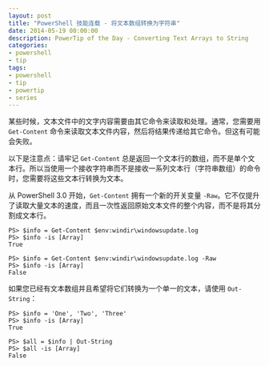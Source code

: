 ```yaml
---
layout: post
title: "PowerShell 技能连载 - 将文本数组转换为字符串"
date: 2014-05-19 00:00:00
description: PowerTip of the Day - Converting Text Arrays to String
categories:
- powershell
- tip
tags:
- powershell
- tip
- powertip
- series
---
```

某些时候，文本文件中的文字内容需要由其它命令来读取和处理。通常，您需要用 `Get-Content` 命令来读取文本文件内容，然后将结果传递给其它命令。但这有可能会失败。

以下是注意点：请牢记 `Get-Content` 总是返回一个文本行的数组，而不是单个文本行。所以当使用一个接收字符串而不是接收一系列文本行（字符串数组）的命令时，您需要将这些文本行转换为文本。 

从 PowerShell 3.0 开始，`Get-Content` 拥有一个新的开关变量 `-Raw`。它不仅提升了读取大量文本的速度，而且一次性返回原始文本文件的整个内容，而不是将其分割成文本行。

    PS> $info = Get-Content $env:windir\windowsupdate.log
    PS> $info -is [Array]
    True
    
    PS> $info = Get-Content $env:windir\windowsupdate.log -Raw
    PS> $info -is [Array] 
    False

如果您已经有文本数组并且希望将它们转换为一个单一的文本，请使用 `Out-String`：

    PS> $info = 'One', 'Two', 'Three'
    PS> $info -is [Array]
    True
    
    PS> $all = $info | Out-String
    PS> $all -is [Array]
    False 
    
<!--本文国际来源：[Converting Text Arrays to String](http://community.idera.com/powershell/powertips/b/tips/posts/converting-text-arrays-to-string)-->
